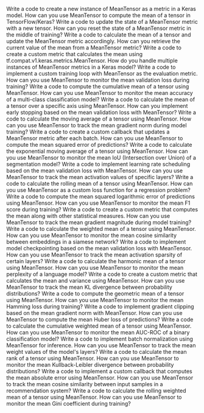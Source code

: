 Write a code to create a new instance of MeanTensor as a metric in a Keras model.
How can you use MeanTensor to compute the mean of a tensor in TensorFlow/Keras?
Write a code to update the state of a MeanTensor metric with a new tensor.
How can you reset the state of a MeanTensor metric in the middle of training?
Write a code to calculate the mean of a tensor and update the MeanTensor metric accordingly.
How can you retrieve the current value of the mean from a MeanTensor metric?
Write a code to create a custom metric that calculates the mean using tf.compat.v1.keras.metrics.MeanTensor.
How do you handle multiple instances of MeanTensor metrics in a Keras model?
Write a code to implement a custom training loop with MeanTensor as the evaluation metric.
How can you use MeanTensor to monitor the mean validation loss during training?
Write a code to compute the cumulative mean of a tensor using MeanTensor.
How can you use MeanTensor to monitor the mean accuracy of a multi-class classification model?
Write a code to calculate the mean of a tensor over a specific axis using MeanTensor.
How can you implement early stopping based on the mean validation loss with MeanTensor?
Write a code to calculate the moving average of a tensor using MeanTensor.
How can you use MeanTensor to track the mean gradient norm during model training?
Write a code to create a custom callback that updates a MeanTensor metric after each batch.
How can you use MeanTensor to compute the mean squared error of predictions?
Write a code to calculate the exponential moving average of a tensor using MeanTensor.
How can you use MeanTensor to monitor the mean IoU (Intersection over Union) of a segmentation model?
Write a code to implement learning rate scheduling based on the mean validation loss with MeanTensor.
How can you use MeanTensor to track the mean activation values of specific layers?
Write a code to calculate the rolling mean of a tensor using MeanTensor.
How can you use MeanTensor as a custom loss function for a regression problem?
Write a code to compute the mean squared logarithmic error of predictions using MeanTensor.
How can you use MeanTensor to monitor the mean F1 score during training?
Write a code to create a custom metric that computes the mean along with other statistical measures.
How can you use MeanTensor to track the mean gradient magnitude during model training?
Write a code to calculate the weighted mean of a tensor using MeanTensor.
How can you use MeanTensor to monitor the mean cosine similarity between embeddings in a siamese network?
Write a code to implement model checkpointing based on the mean validation loss with MeanTensor.
How can you use MeanTensor to track the mean activation sparsity of certain layers?
Write a code to calculate the harmonic mean of a tensor using MeanTensor.
How can you use MeanTensor to monitor the mean perplexity of a language model?
Write a code to create a custom metric that calculates the mean and variance using MeanTensor.
How can you use MeanTensor to track the mean KL divergence between probability distributions?
Write a code to compute the geometric mean of a tensor using MeanTensor.
How can you use MeanTensor to monitor the mean Hamming loss during training?
Write a code to implement gradient clipping based on the mean gradient norm with MeanTensor.
How can you use MeanTensor to compute the mean Huber loss of predictions?
Write a code to calculate the cumulative weighted mean of a tensor using MeanTensor.
How can you use MeanTensor to monitor the mean AUC-ROC of a binary classification model?
Write a code to implement batch normalization using MeanTensor for inference.
How can you use MeanTensor to track the mean weight values of the model's layers?
Write a code to calculate the mean rank of a tensor using MeanTensor.
How can you use MeanTensor to monitor the mean Kullback-Leibler divergence between probability distributions?
Write a code to implement a custom callback that computes the mean absolute error using MeanTensor.
How can you use MeanTensor to track the mean cosine similarity between input samples in a recommendation system?
Write a code to calculate the rolling weighted mean of a tensor using MeanTensor.
How can you use MeanTensor to monitor the mean Gini coefficient during training?